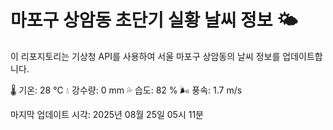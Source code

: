 
# 마포구 상암동 초단기 실황 날씨 정보 🌤️

이 리포지토리는 기상청 API를 사용하여 서울 마포구 상암동의 날씨 정보를 업데이트합니다. 

🌡️ 기온: 28 ℃
💧 강수량: 0 mm
💦 습도: 82 %
🌬️ 풍속: 1.7 m/s

마지막 업데이트 시각: 2025년 08월 25일 05시 11분    
